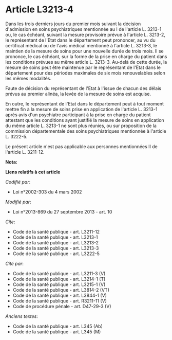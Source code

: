 # Article L3213-4

Dans les trois derniers jours du premier mois suivant la décision d'admission en soins psychiatriques mentionnée au I de
l'article L. 3213-1 ou, le cas échéant, suivant la mesure provisoire prévue à l'article L. 3213-2, le représentant de l'Etat
dans le département peut prononcer, au vu du certificat médical ou de l'avis médical mentionné à l'article L. 3213-3, le
maintien de la mesure de soins pour une nouvelle durée de trois mois. Il se prononce, le cas échéant, sur la forme de la
prise en charge du patient dans les conditions prévues au même article L. 3213-3. Au-delà de cette durée, la mesure de soins
peut être maintenue par le représentant de l'Etat dans le département pour des périodes maximales de six mois renouvelables
selon les mêmes modalités. 

Faute de décision du représentant de l'Etat à l'issue de chacun des délais prévus au premier alinéa, la levée de la mesure de
soins est acquise. 

En outre, le représentant de l'Etat dans le département peut à tout moment mettre fin à la mesure de soins prise en
application de l'article L. 3213-1 après avis d'un psychiatre participant à la prise en charge du patient attestant que les
conditions ayant justifié la mesure de soins en application du même article L. 3213-1 ne sont plus réunies, ou sur
proposition de la commission départementale des soins psychiatriques mentionnée à l'article L. 3222-5. 

Le présent article n'est pas applicable aux personnes mentionnées II de l'article L. 3211-12.

**Nota:**



**Liens relatifs à cet article**

_Codifié par_:

  - Loi n°2002-303 du 4 mars 2002

_Modifié par_:

  - Loi n°2013-869 du 27 septembre 2013 - art. 10

_Cite_:

  - Code de la santé publique - art. L3211-12
  - Code de la santé publique - art. L3213-1
  - Code de la santé publique - art. L3213-2
  - Code de la santé publique - art. L3213-3
  - Code de la santé publique - art. L3222-5

_Cité par_:

  - Code de la santé publique - art. L3211-3 (V)
  - Code de la santé publique - art. L3214-1 (T)
  - Code de la santé publique - art. L3215-1 (V)
  - Code de la santé publique - art. L3814-2 (VT)
  - Code de la santé publique - art. L3844-1 (V)
  - Code de la santé publique - art. R3211-11 (V)
  - Code de procédure pénale - art. D47-29-3 (V)

_Anciens textes_:

  - Code de la santé publique - art. L345 (Ab)
  - Code de la santé publique - art. L345 (M)
